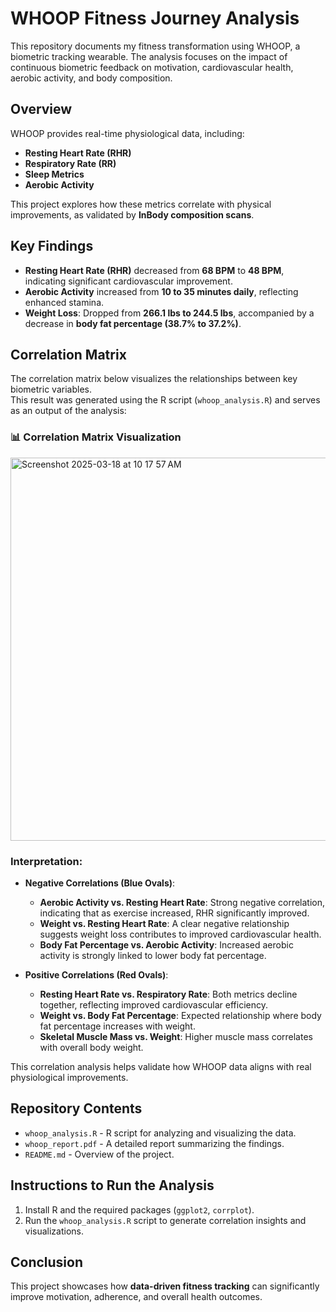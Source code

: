 # WHOOP Fitness Journey Analysis

This repository documents my fitness transformation using WHOOP, 
a biometric tracking wearable. The analysis focuses on the impact of continuous 
biometric feedback on motivation, cardiovascular health, aerobic activity, 
and body composition.

## Overview

WHOOP provides real-time physiological data, including:
- **Resting Heart Rate (RHR)**
- **Respiratory Rate (RR)**
- **Sleep Metrics**
- **Aerobic Activity**

This project explores how these metrics correlate with physical improvements, 
as validated by **InBody composition scans**.

## Key Findings

- **Resting Heart Rate (RHR)** decreased from **68 BPM** to **48 BPM**, 
  indicating significant cardiovascular improvement.
- **Aerobic Activity** increased from **10 to 35 minutes daily**, 
  reflecting enhanced stamina.
- **Weight Loss**: Dropped from **266.1 lbs to 244.5 lbs**, 
  accompanied by a decrease in **body fat percentage (38.7% to 37.2%)**.

## Correlation Matrix

The correlation matrix below visualizes the relationships between key biometric variables.  
This result was generated using the R script (`whoop_analysis.R`) and serves as an output of the analysis:

### 📊 Correlation Matrix Visualization
<img width="613" alt="Screenshot 2025-03-18 at 10 17 57 AM" src="https://github.com/user-attachments/assets/196126f4-d2ed-49c4-80fc-ceaad65ff173" />


### Interpretation:

- **Negative Correlations (Blue Ovals)**:
  - **Aerobic Activity vs. Resting Heart Rate**: Strong negative correlation, indicating that as exercise increased, RHR significantly improved.
  - **Weight vs. Resting Heart Rate**: A clear negative relationship suggests weight loss contributes to improved cardiovascular health.
  - **Body Fat Percentage vs. Aerobic Activity**: Increased aerobic activity is strongly linked to lower body fat percentage.

- **Positive Correlations (Red Ovals)**:
  - **Resting Heart Rate vs. Respiratory Rate**: Both metrics decline together, reflecting improved cardiovascular efficiency.
  - **Weight vs. Body Fat Percentage**: Expected relationship where body fat percentage increases with weight.
  - **Skeletal Muscle Mass vs. Weight**: Higher muscle mass correlates with overall body weight.

This correlation analysis helps validate how WHOOP data aligns with real physiological improvements.

## Repository Contents

- `whoop_analysis.R` - R script for analyzing and visualizing the data.
- `whoop_report.pdf` - A detailed report summarizing the findings.
- `README.md` - Overview of the project.

## Instructions to Run the Analysis

1. Install R and the required packages (`ggplot2`, `corrplot`).
2. Run the `whoop_analysis.R` script to generate correlation insights and visualizations.

## Conclusion

This project showcases how **data-driven fitness tracking** can significantly 
improve motivation, adherence, and overall health outcomes.
